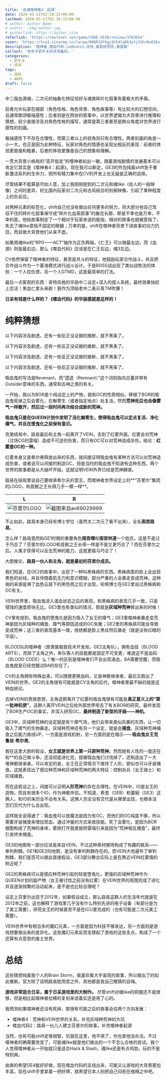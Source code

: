 ```yaml
---
title: '血魂噬神者4：起源'
date: 2020-05-21T02:18:32+08:00
lastmod: 2020-05-21T02:18:32+08:00
# author: Author Name
# avatar: /img/author.jpg
# authorlink: https://author.site
referlink: 'https://cowlevel.net/game/CODE_VEIN/review/3763654'
cover: 'https://tva1.sinaimg.cn/large/006R15FXgy1h54lq8b3yfj31hc0u01kx.jpg'
description: '噬神者,噬血代码,codevein,评测,東雲研究所,東雲閑'
callout: '发布于奶牛关的评测备份。'
categories:
  - 奶牛关
  - 评测
tags:
  - 游戏
  - ARPG
draft: false
---
```


中二版血源魂，二次元的抽象化特征恰好与魂类碎片化叙事有着极大的矛盾。

<!-- more -->

前者允许玩家在细部（角色性格、角色背景、角色故事等）有比较大的幻想空间，且通常歌颂极端感性；后者则是在网状的叙事中，以世界逻辑为大背景进行推理和猜想，较少直接涉及对角色性格的描写，通常是第三者甚至是群众角度对世界进行感性的刻画。

极端感性下不存在合理性，而第三者以上的视角则只有合理性。两者刻画的角度一小一大，也正是因为此种特征，玩家对角色的情感也呈现出相反的表现：前者的体验更直接和粗暴，后者的体验更像是自己的想象和理解。

一贯大背景小格局的“高开低走”的噬神者如出一辙，随着游戏剧情的发展基本可以肯定它其实是《噬神者4：起源》。现在我可以断定，GE3的外包纯属shift急于重新激活系列的生命力，把所有精力集中在CV的开发上也无疑是正确的选择。

尽管结果不能算是尽如人意，加上我刚刚提到的二次元和魂like（给人的一般映像）之间的差异，好比国内玩家对二次元和古风结合的刻板映像，引起了某种程度上的负反应。

对两种元素的标签化，shift自己也没有做出任何更多的努力，将大部分他自己驾驭不住的碎片化叙事保守成“碎片化血英叙事”的展览长廊，即是不幸也是万幸。不幸的是，他给故事制定了一个相对于玩家来说的能指，相对的故事也就被意指了，失去了魂like意指不固定的精髓；万幸的是，shift在噬神者背景下讲故事的功力仍旧，而且做大背景他们从来不虚。

如果用魂like的“RPG——ACT”轴作为正负两端，《仁王》可以做最左边，而《血源》则是最右边，那么《噬血代码》应该是在仁王右边，魂3左边。

CV依然保留了噬神者的特征，甚至是共斗的特征，他鼓励玩家合作战斗，并且把合作战斗作为一个基准模式进行战斗设计。于是BOSS战出现了类似战牧法的体验：一个人拉仇恨，另一个人GTMD，这是最简单的打法。

最后一点客观的东西：哥特风格的华丽中二设定+深入的捏人系统，最终效果快赶上恋活！黑血仁拿头来剃！我作为顶级老中二表示真TM吹爆！

**日呆有钱是什么样的？《噬血代码》的华丽感就是这样的！**

# 纯粹猜想

以下内容涉及剧透，还有一些反正没证据的推断，就不黑条了。

以下内容涉及剧透，还有一些反正没证据的推断，就不黑条了。

以下内容涉及剧透，还有一些反正没证据的推断，就不黑条了。

以下内容涉及剧透，还有一些反正没证据的推断，就不黑条了。

吸血鬼的写法是Revenant，而“遗迹（Remnant）”这个词则指向古董并带有Outsider意味的东西，通常和古神之类的有关。

一开始，我以为BOR是个纯设定上的产物，就和OC的性质相似。移植了BOR的吸血鬼死掉之后会雾化，在榭寄生（或者指定地点）处复活。然而**荒神死后也会像雾气一样散开，然后过一段时间再次结合成新的荒神。**

**吸血鬼只是在QUEEN计划中发明了活化榭寄生，使得吸血鬼可以定点复活、净化瘴气，并且在堕鬼化之前保有意识。**

完美结局中，路易最后和主角一起离开了VEIN，去到了红雾外面。红雾会对荒神（过场CG的雷喵）造成不可逆的伤害，而只有OC可以对荒神造成杀伤，结论：**红雾是OC的一种。**  

红雾本身又是希尔弗释放出来的东西，就间接证明吸血鬼有某种方法可以对荒神造成伤害，或者说可以间接的制造OC，但是当时的吸血鬼不知道有这种东西。两个世界的故事都是从大崩坏开始，这就证明VEIN外界已经是荒神肆虐。  

路易在结局里说自己要继承希尔夫的意志，而噬神者世界设定上的**“芬里尔”集团的LOGO，和首骸之王长得几乎一模一样**。

L | R
--|--
![芬里尔LOGO](http://tva1.sinaimg.cn/large/006R15FXgy1h54je0996xj30g409dta4.jpg) | ![截图来自av69029999](http://tva1.sinaimg.cn/large/006R15FXgy1h54jeezrlbj30zi0mdap0.jpg)


不止如此，路易本身已经有博士学位（虽然太二次元了看不出来），全名**雨宫路易**。  

怎么样？路易竟然和GE1时期的重要角色**雨宫椿**和**雨宫林道**一个姓氏，这是不是过于巧合了？芬里尔的LOGO和首骸之王长得一样是不是又更巧合了？而在芬里尔之后，人类才获得可以反击荒神的能力，这就更踏马巧合了！

大胆推论，**路易一伙人和主角，就是最初的芬里尔成员。**

我们知道，在GE2的故事中，出现了一种叫黑蛛病的东西。黑蛛病患的脸上会出现黑色的丝线，并且伴随着肌无力和意识模糊，部分严重的人会暴走变成荒神。这种病的来源是淋了血色云层下的黑色雨之后才出现，轮椅博士在GE2里说过黑蛛病和OC有关。

VEIN世界里，吸血鬼进入渴血状态之后的表现，和黑蛛病的表现几乎一致，只是侵蚀的速度奇快无比。GE3里也有类似的情况，那就是**灰域种荒神**冒出来的时候！

CV里有提到，吸血鬼的堕鬼化是因为吸入了女王的瘴气；GE3里噬神者暴走变荒神是因为灰域种的捕食、瘴气等原因造成的OC失衡；GE2里的黑蛛病可能会导致变成荒神；这三者的表现基本一致，统统都是脸上黑丝然后暴走（就是没有红眼的华丽）。

BLOOD队的噬神者（原隶属极致技术开发局，GE2主角队），拥有血技（BLOOD ARTS），而除了主角之外，朱队等人的技能都是固定不可变更，难道这不是血码（BLOOD CODE）么？唯一的区别是噬神者们不会出现渴血，BA需要觉醒，而吸血鬼就是已经觉醒过BA的存在了。

CV的主角拥有特殊血液，可以随便更换血码，又是神骸继承者，最后又跑出了VEIN的世界。GE2的主角很有可能就是CV主角的后代，噬神者里最不缺的就是这种血统论。

去掉VEIN的贵族思想，主角这群离开了红雾的吸血鬼很有可能是**真正意义上的“第一批神机使”**。这群人离开VEIN之后给外部世界带去了有关BOR的研究，最终发现了BOR生产OC的事实，并深入研究OC，**最终制造了新型的牙装——神机**。

GE3中，灰域种荒神的设定就是有个瘴气场，他们会带来类似风暴的东西，让一切吸入了瘴气的生物暴走。灰域种荒神还有另一个设定，就是会**捕食**。灰域种荒神捕食之后能力直线UP，一方面是游戏机制，另一方面则是在暗示——**吸血鬼女王克鲁丝·希尔弗**。

我在这里大胆的假设，**女王就是世界上第一只原种荒神**。然而她有人性的一面还在和**的自己做斗争，还没彻底进化完，就被吸血鬼们讨伐掉了，还制造出了一大堆神骸继承者。可以肯定的是，女王在正常情况下维持了人形，貌似也可以牙装捕食。这就表现出了感应种荒神和灰域种荒神的两大特征：控制杂兵（女王骑士）和灰域捕食。

而在这假设之上，间接可以证明**人形荒神**的存在合理性。在VEIN中，IO是女王的造物，而且有很多个IO，作为神骸伴侣。不知道，希恩（GEB）和蕾姆（GE3）这俩人，和IO的来历会不会有关系。这俩人完全没有交代是从哪里出现，也根本没怎们交代为什么会出现。

这样就全说得通了：吸血鬼可以放魔法是因为有OC，而他们的OC纯度不够，所以需要牙装捕食来增加冥血，通过冲量的方式来放技能。死了会雾化，是因为BOR细胞构成了荒神的身体，雾刚打开就直接把雷喵引来是因为“荒神相互捕食”，最终引发终末捕食。

GE3的地图有一部分应该是来自VEIN，不过这种素材挪用构成了有趣的联系——审判荆棘。GE1和GE2的地图，是没有审判荆棘存在的。而VEIN大地遍布了审判荆棘，我们是否可以据此直接假设，GE3部分舞台实际上是在靠近VEIN红雾墙的附近呢？

GE2的黑蛛病可以是感应种荒神引起的轻度堕鬼化，更强的灰域种荒神作为QUEEN计划的副产物（女王被讨伐之前没有红雾）在VEIN世界的周围完成了进化并且逐渐频繁的活动起来，是不是也比较合理呢？

设定上芬里尔出现于2012年，如果假设成立，那么路易这群人的生活年代就是在2012年之前，这也解释了游戏里几乎没有什么特别先进的电子设备（有部分是为了美工需要），研究女王的时候甚至不是在ICU里完成的（也有可能是二次元美工需要）。

VEIN世界中有相当多的魔幻元素，一方面是因为科技不够发达，另一方面则是游戏想要做出来的差异化。这些魔幻元素反而支撑起了游戏的这些支点，构成了一个还算有点意思的废土世界。

# 总结

这些猜想纯属我个人的Brain Storm，我喜欢看大宇宙观的故事，所以做出了的如此推断。官方除了说明路易姓雨宫之外，其他都是我自己瞎猜的自嗨。

**游戏非常适合日呆，属于日呆游戏里的大制作。** 尽管shift对魂like的把握还不是很够，但是相比起噬神者拉稀的复刻来说着实还是用了心的。

我预测如果噬神者还没有死掉，那很有可能之后的故事会往两个方向发展：

*   噬神者4：荒神和VEIN世界的关系，补完灰域种荒神的大坑
*   噬血代码2：路易一伙儿人建立芬里尔的故事，补完噬神者起源

当然，也有可能shift足够弱智，坑就在这里，他不填了，你也拿他没办法。不过噬神者的确需要改变了，可能魂like就是他们做出的一个不怎么合格的尝试。我个人觉得噬神者从一开始就只是适合Hack & Slash，魂like还是有点鸡肋，玩的不是特别爽。

由衷的希望GE4能好好做，现在噬血代码的支线出来，可能又让游戏的大背景更加丰富。现在shift手里拿着一把好牌，就希望日本人别把自己闷死在襁褓之中吧。